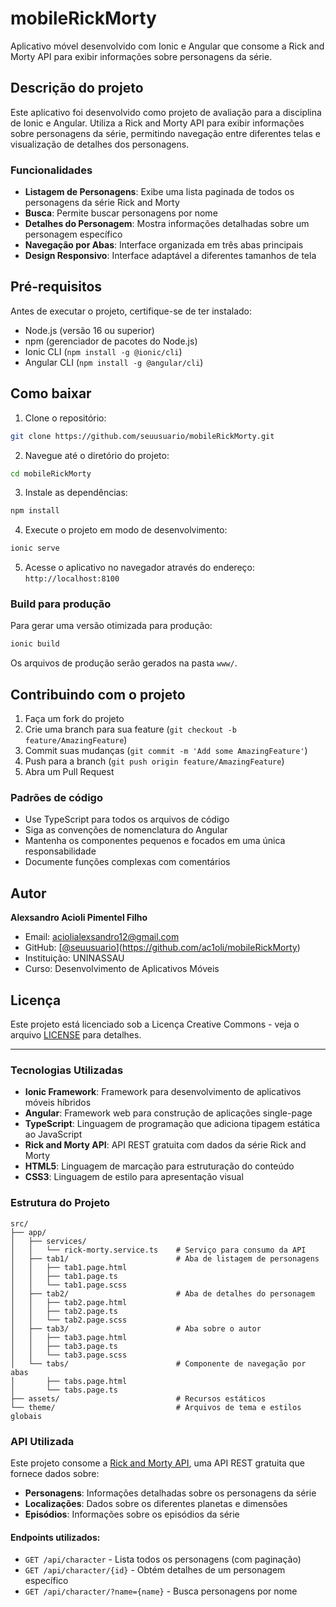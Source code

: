 # mobileRickMorty

Aplicativo móvel desenvolvido com Ionic e Angular que consome a Rick and Morty API para exibir informações sobre personagens da série.

## Descrição do projeto

Este aplicativo foi desenvolvido como projeto de avaliação para a disciplina de Ionic e Angular. Utiliza a Rick and Morty API para exibir informações sobre personagens da série, permitindo navegação entre diferentes telas e visualização de detalhes dos personagens.

### Funcionalidades

- **Listagem de Personagens**: Exibe uma lista paginada de todos os personagens da série Rick and Morty
- **Busca**: Permite buscar personagens por nome
- **Detalhes do Personagem**: Mostra informações detalhadas sobre um personagem específico
- **Navegação por Abas**: Interface organizada em três abas principais
- **Design Responsivo**: Interface adaptável a diferentes tamanhos de tela

## Pré-requisitos

Antes de executar o projeto, certifique-se de ter instalado:

- Node.js (versão 16 ou superior)
- npm (gerenciador de pacotes do Node.js)
- Ionic CLI (`npm install -g @ionic/cli`)
- Angular CLI (`npm install -g @angular/cli`)

## Como baixar

1. Clone o repositório:
```bash
git clone https://github.com/seuusuario/mobileRickMorty.git
```

2. Navegue até o diretório do projeto:
```bash
cd mobileRickMorty
```

3. Instale as dependências:
```bash
npm install
```

4. Execute o projeto em modo de desenvolvimento:
```bash
ionic serve
```

5. Acesse o aplicativo no navegador através do endereço: `http://localhost:8100`

### Build para produção

Para gerar uma versão otimizada para produção:

```bash
ionic build
```

Os arquivos de produção serão gerados na pasta `www/`.

## Contribuindo com o projeto

1. Faça um fork do projeto
2. Crie uma branch para sua feature (`git checkout -b feature/AmazingFeature`)
3. Commit suas mudanças (`git commit -m 'Add some AmazingFeature'`)
4. Push para a branch (`git push origin feature/AmazingFeature`)
5. Abra um Pull Request

### Padrões de código

- Use TypeScript para todos os arquivos de código
- Siga as convenções de nomenclatura do Angular
- Mantenha os componentes pequenos e focados em uma única responsabilidade
- Documente funções complexas com comentários

## Autor

**Alexsandro Acioli Pimentel Filho**
- Email: aciolialexsandro12@gmail.com
- GitHub: [[@seuusuario](https://github.com/seuusuario)](https://github.com/ac1oli/mobileRickMorty)
- Instituição: UNINASSAU
- Curso: Desenvolvimento de Aplicativos Móveis

## Licença

Este projeto está licenciado sob a Licença Creative Commons - veja o arquivo [LICENSE](LICENSE) para detalhes.

---

### Tecnologias Utilizadas

- **Ionic Framework**: Framework para desenvolvimento de aplicativos móveis híbridos
- **Angular**: Framework web para construção de aplicações single-page
- **TypeScript**: Linguagem de programação que adiciona tipagem estática ao JavaScript
- **Rick and Morty API**: API REST gratuita com dados da série Rick and Morty
- **HTML5**: Linguagem de marcação para estruturação do conteúdo
- **CSS3**: Linguagem de estilo para apresentação visual

### Estrutura do Projeto

```
src/
├── app/
│   ├── services/
│   │   └── rick-morty.service.ts    # Serviço para consumo da API
│   ├── tab1/                        # Aba de listagem de personagens
│   │   ├── tab1.page.html
│   │   ├── tab1.page.ts
│   │   └── tab1.page.scss
│   ├── tab2/                        # Aba de detalhes do personagem
│   │   ├── tab2.page.html
│   │   ├── tab2.page.ts
│   │   └── tab2.page.scss
│   ├── tab3/                        # Aba sobre o autor
│   │   ├── tab3.page.html
│   │   ├── tab3.page.ts
│   │   └── tab3.page.scss
│   └── tabs/                        # Componente de navegação por abas
│       ├── tabs.page.html
│       └── tabs.page.ts
├── assets/                          # Recursos estáticos
└── theme/                           # Arquivos de tema e estilos globais
```

### API Utilizada

Este projeto consome a [Rick and Morty API](https://rickandmortyapi.com/), uma API REST gratuita que fornece dados sobre:

- **Personagens**: Informações detalhadas sobre os personagens da série
- **Localizações**: Dados sobre os diferentes planetas e dimensões
- **Episódios**: Informações sobre os episódios da série

#### Endpoints utilizados:

- `GET /api/character` - Lista todos os personagens (com paginação)
- `GET /api/character/{id}` - Obtém detalhes de um personagem específico
- `GET /api/character/?name={name}` - Busca personagens por nome

